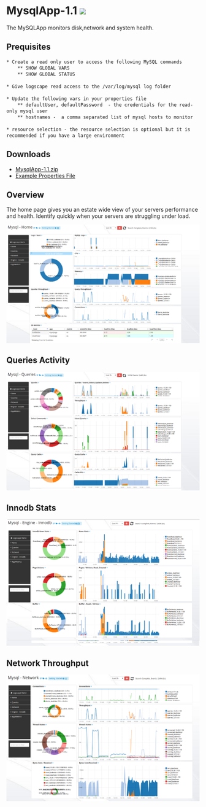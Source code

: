 MysqlApp-1.1 ![](http://logscape.com/images/track.png?version=github)
===========


The MySQLApp monitors disk,network and system health.

## Prequisites

	* Create a read only user to access the following MySQL commands
		** SHOW GLOBAL VARS
		** SHOW GLOBAL STATUS

	* Give logscape read access to the /var/log/mysql log folder

	* Update the following vars in your properties file 
		** defaultUser, defaultPassword  - the credentials for the read-only mysql user 
		** hostnames -  a comma separated list of mysql hosts to monitor

	* resource selection - the resource selection is optional but it is recommended if you have a large environment 
## Downloads 

 * [MysqlApp-1.1.zip](https://github.com/logscape/mysqlapp/raw/master/dist/MysqlApp-1.1.zip)
 * [Example Properties File ](https://github.com/logscape/mysqlapp/raw/master/dist/MysqlApp-1.1-override.properties)


## Overview

The home page gives you an estate wide view of your servers performance and health. Identify quickly when your servers are struggling under load. 

![](docs/images/mysql_home.png) 

## Queries Activity  

![](docs/images/mysql_queries.png) 

## Innodb Stats 

![](docs/images/mysql_innodb.png) 


## Network Throughput 

![](docs/images/mysql_network.png) 

